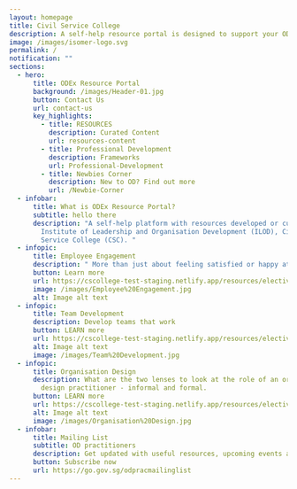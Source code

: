 ```yaml
---
layout: homepage
title: Civil Service College
description: A self-help resource portal is designed to support your OD practice.
image: /images/isomer-logo.svg
permalink: /
notification: ""
sections:
  - hero:
      title: ODEx Resource Portal
      background: /images/Header-01.jpg
      button: Contact Us
      url: contact-us
      key_highlights:
        - title: RESOURCES
          description: Curated Content
          url: resources-content
        - title: Professional Development
          description: Frameworks
          url: Professional-Development
        - title: Newbies Corner
          description: New to OD? Find out more
          url: /Newbie-Corner
  - infobar:
      title: What is ODEx Resource Portal?
      subtitle: hello there
      description: "A self-help platform with resources developed or curated by the
        Institute of Leadership and Organisation Development (ILOD), Civil
        Service College (CSC). "
  - infopic:
      title: Employee Engagement
      description: " More than just about feeling satisfied or happy at work"
      button: Learn more
      url: https://cscollege-test-staging.netlify.app/resources/electives-and-specialisations/engage
      image: /images/Employee%20Engagement.jpg
      alt: Image alt text
  - infopic:
      title: Team Development
      description: Develop teams that work
      button: LEARN more
      url: https://cscollege-test-staging.netlify.app/resources/electives-and-specialisations/team
      alt: Image alt text
      image: /images/Team%20Development.jpg
  - infopic:
      title: Organisation Design
      description: What are the two lenses to look at the role of an organisation
        design practitioner - informal and formal.
      button: LEARN more
      url: https://cscollege-test-staging.netlify.app/resources/electives-and-specialisations/design
      alt: Image alt text
      image: /images/Organisation%20Design.jpg
  - infobar:
      title: Mailing List
      subtitle: OD practitioners
      description: Get updated with useful resources, upcoming events and programmes
      button: Subscribe now
      url: https://go.gov.sg/odpracmailinglist
---
```

